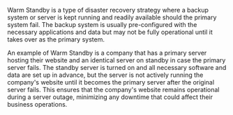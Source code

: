 Warm Standby is a type of disaster recovery strategy where a backup system or server is kept running and readily available should the primary system fail. The backup system is usually pre-configured with the necessary applications and data but may not be fully operational until it takes over as the primary system.

An example of Warm Standby is a company that has a primary server hosting their website and an identical server on standby in case the primary server fails. The standby server is turned on and all necessary software and data are set up in advance, but the server is not actively running the company's website until it becomes the primary server after the original server fails. This ensures that the company's website remains operational during a server outage, minimizing any downtime that could affect their business operations.
